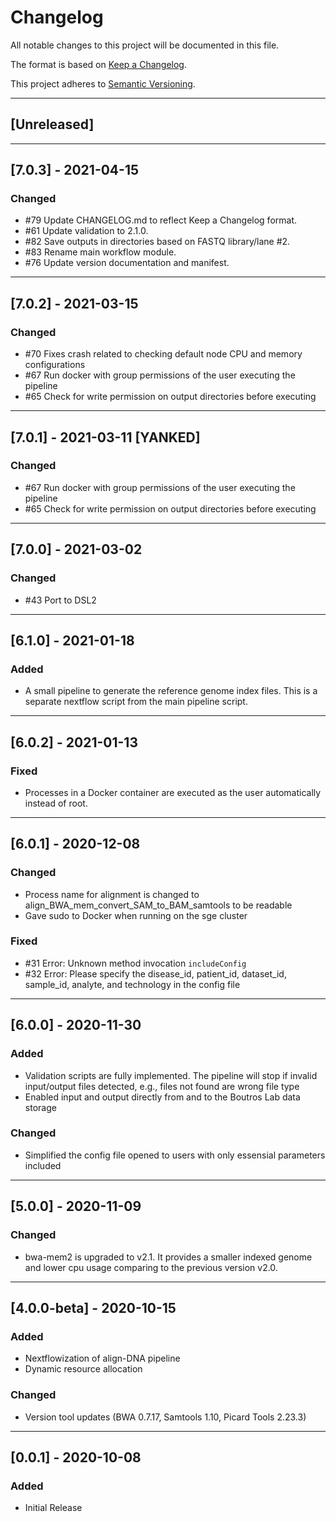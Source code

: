 # Changelog

All notable changes to this project will be documented in this file.


The format is based on [Keep a Changelog](https://keepachangelog.com/en/1.0.0/).

This project adheres to [Semantic Versioning](https://semver.org/spec/v2.0.0.html).

---

## [Unreleased]


---

## [7.0.3] - 2021-04-15
### Changed
- #79 Update CHANGELOG.md to reflect Keep a Changelog format.
- #61 Update validation to 2.1.0.
- #82 Save outputs in directories based on FASTQ library/lane #2.
- #83 Rename main workflow module.
- #76 Update version documentation and manifest.

---

## [7.0.2] - 2021-03-15
### Changed
- #70 Fixes crash related to checking default node CPU and memory configurations
- #67 Run docker with group permissions of the user executing the pipeline
- #65 Check for write permission on output directories before executing

---

## [7.0.1] - 2021-03-11 [YANKED]
### Changed
- #67 Run docker with group permissions of the user executing the pipeline
- #65 Check for write permission on output directories before executing

---

## [7.0.0] - 2021-03-02
### Changed
- #43 Port to DSL2

---

## [6.1.0] - 2021-01-18
### Added
- A small pipeline to generate the reference genome index files. This is a separate nextflow script from the main pipeline script.

---

## [6.0.2] - 2021-01-13
### Fixed
- Processes in a Docker container are executed as the user automatically instead of root.

---

## [6.0.1] - 2020-12-08
### Changed
- Process name for alignment is changed to align\_BWA\_mem\_convert\_SAM\_to\_BAM\_samtools to be readable
- Gave sudo to Docker when running on the sge cluster

### Fixed
- #31 Error: Unknown method invocation `includeConfig`
- #32 Error: Please specify the disease\_id, patient\_id, dataset\_id, sample\_id, analyte, and technology in the config file

---

## [6.0.0] - 2020-11-30
### Added
- Validation scripts are fully implemented. The pipeline will stop if invalid input/output files detected, e.g., files not found are wrong file type
- Enabled input and output directly from and to the Boutros Lab data storage

### Changed
- Simplified the config file opened to users with only essensial parameters included

---

## [5.0.0] - 2020-11-09
### Changed
- bwa-mem2 is upgraded to v2.1. It provides a smaller indexed genome and lower cpu usage comparing to the previous version v2.0.

---

## [4.0.0-beta] - 2020-10-15
### Added
- Nextflowization of align-DNA pipeline
- Dynamic resource allocation

### Changed
- Version tool updates (BWA 0.7.17, Samtools 1.10, Picard Tools 2.23.3)

---

## [0.0.1] - 2020-10-08
### Added
- Initial Release
